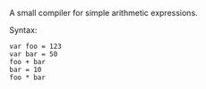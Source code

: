 A small compiler for simple arithmetic expressions.

Syntax:
```
var foo = 123
var bar = 50
foo + bar
bar = 10
foo * bar
```